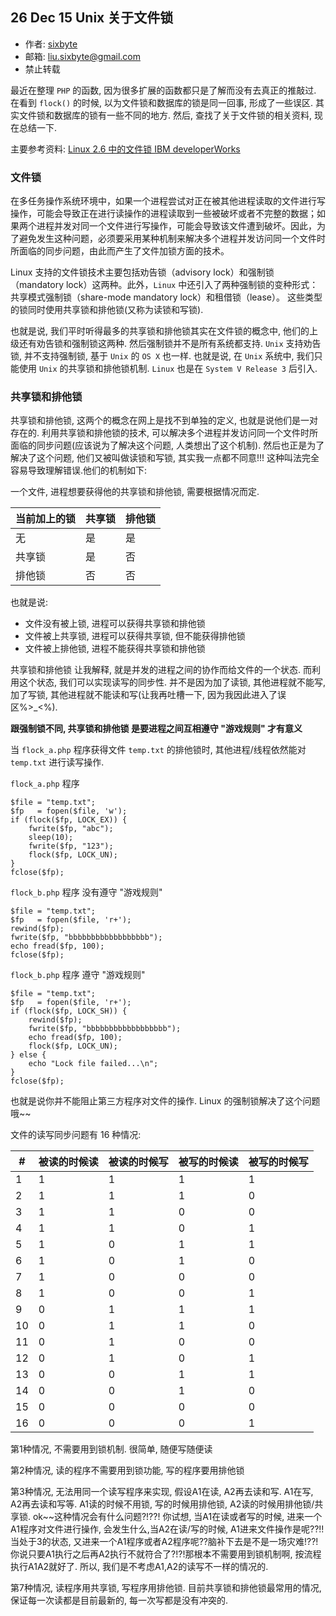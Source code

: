 ## 26 Dec 15 Unix 关于文件锁

-  作者: [sixbyte](http://sixbyte.me/)
-  邮箱: liu.sixbyte@gmail.com
-  禁止转载


最近在整理 `PHP` 的函数, 因为很多扩展的函数都只是了解而没有去真正的推敲过. 在看到 `flock()` 的时候, 以为文件锁和数据库的锁是同一回事, 形成了一些误区. 其实文件锁和数据库的锁有一些不同的地方. 然后, 查找了关于文件锁的相关资料, 现在总结一下.

主要参考资料: [Linux 2.6 中的文件锁 IBM developerWorks](https://www.ibm.com/developerworks/cn/linux/l-cn-filelock/)

### 文件锁

在多任务操作系统环境中，如果一个进程尝试对正在被其他进程读取的文件进行写操作，可能会导致正在进行读操作的进程读取到一些被破坏或者不完整的数据；如果两个进程并发对同一个文件进行写操作，可能会导致该文件遭到破坏。因此，为了避免发生这种问题，必须要采用某种机制来解决多个进程并发访问同一个文件时所面临的同步问题，由此而产生了文件加锁方面的技术。

Linux 支持的文件锁技术主要包括劝告锁（advisory lock）和强制锁（mandatory lock）这两种。此外，`Linux` 中还引入了两种强制锁的变种形式：共享模式强制锁（share-mode mandatory lock）和租借锁（lease）。 这些类型的锁同时使用共享锁和排他锁(又称为读锁和写锁).

也就是说, 我们平时听得最多的共享锁和排他锁其实在文件锁的概念中, 他们的上级还有劝告锁和强制锁这两种. 然后强制锁并不是所有系统都支持. `Unix` 支持劝告锁, 并不支持强制锁, 基于 `Unix` 的 `OS X` 也一样. 也就是说, 在 `Unix` 系统中, 我们只能使用 `Unix` 的共享锁和排他锁机制. `Linux` 也是在 `System V Release 3` 后引入.

### 共享锁和排他锁

共享锁和排他锁, 这两个的概念在网上是找不到单独的定义, 也就是说他们是一对存在的. 利用共享锁和排他锁的技术, 可以解决多个进程并发访问同一个文件时所面临的同步问题(应该说为了解决这个问题, 人类想出了这个机制). 然后也正是为了解决了这个问题, 他们又被叫做读锁和写锁, 其实我一点都不同意!!! 这种叫法完全容易导致理解错误.他们的机制如下:

一个文件, 进程想要获得他的共享锁和排他锁, 需要根据情况而定.

| 当前加上的锁 | 共享锁 | 排他锁 |
| ---------- | ----- | ---- |
| 无         | 是    | 是    |
| 共享锁      | 是    | 否    |
| 排他锁      | 否    | 否    |

也就是说:
- 文件没有被上锁, 进程可以获得共享锁和排他锁
- 文件被上共享锁, 进程可以获得共享锁, 但不能获得排他锁
- 文件被上排他锁, 进程不能获得共享锁和排他锁

共享锁和排他锁 让我解释, 就是并发的进程之间的协作而给文件的一个状态. 而利用这个状态, 我们可以实现读写的同步性. 并不是因为加了读锁, 其他进程就不能写, 加了写锁, 其他进程就不能读和写(让我再吐槽一下, 因为我因此进入了误区%>_<%).

**跟强制锁不同, 共享锁和排他锁 是要进程之间互相遵守 "游戏规则" 才有意义**

当 `flock_a.php` 程序获得文件 `temp.txt` 的排他锁时, 其他进程/线程依然能对 `temp.txt` 进行读写操作.

`flock_a.php` 程序
```
$file = "temp.txt";
$fp   = fopen($file, 'w');
if (flock($fp, LOCK_EX)) {
    fwrite($fp, "abc");
    sleep(10);
    fwrite($fp, "123");
    flock($fp, LOCK_UN);
}
fclose($fp);
```

`flock_b.php` 程序 没有遵守 "游戏规则"
```
$file = "temp.txt";
$fp   = fopen($file, 'r+');
rewind($fp);
fwrite($fp, "bbbbbbbbbbbbbbbbbb");
echo fread($fp, 100);
fclose($fp);
```
`flock_b.php` 程序 遵守 "游戏规则"
```
$file = "temp.txt";
$fp   = fopen($file, 'r+');
if (flock($fp, LOCK_SH)) {
    rewind($fp);
    fwrite($fp, "bbbbbbbbbbbbbbbbbb");
    echo fread($fp, 100);
    flock($fp, LOCK_UN);
} else {
    echo "Lock file failed...\n";
}
fclose($fp);
```

也就是说你并不能阻止第三方程序对文件的操作. Linux 的强制锁解决了这个问题哦~~

文件的读写同步问题有 16 种情况:

| #  | 被读的时候读 | 被读的时候写 |  被写的时候读 |  被写的时候写 |
| -- | --------- | ---------  | --------- | ---------  |
|  1 | 1    | 1   |  1   |   1     |
|  2 | 1    | 1   |  1   |   0     |
|  3 | 1    | 1   |  0   |   0     |
|  4 | 1    | 1   |  0   |   1     |
|  5 | 1    | 0   |  1   |   1     |
|  6 | 1    | 0   |  1   |   0     |
|  7 | 1    | 0   |  0   |   0     |
|  8 | 1    | 0   |  0   |   1     |
|  9 | 0    | 1   |  1   |   1     |
| 10 | 0    | 1   |  1   |   0     |
| 11 | 0    | 1   |  0   |   0     |
| 12 | 0    | 1   |  0   |   1     |
| 13 | 0    | 0   |  1   |   1     |
| 14 | 0    | 0   |  1   |   0     |
| 15 | 0    | 0   |  0   |   0     |
| 16 | 0    | 0   |  0   |   1     |


第1种情况, 不需要用到锁机制. 很简单, 随便写随便读

第2种情况, 读的程序不需要用到锁功能, 写的程序要用排他锁

第3种情况, 无法用同一个读写程序来实现, 假设A1在读, A2再去读和写. A1在写, A2再去读和写等. A1读的时候不用锁, 写的时候用排他锁, A2读的时候用排他锁/共享锁. ok~~这种情况会有什么问题?!??! 你试想, 当A1在读或者写的时候, 进来一个A1程序对文件进行操作, 会发生什么,当A2在读/写的时候, A1进来文件操作是呢??!! 当处于3的状态, 又进来一个A1程序或者A2程序呢??脑补下去是不是一场灾难!??!你说只要A1执行之后再A2执行不就符合了?!?!那根本不需要用到锁机制啊, 按流程执行A1A2就好了. 所以, 我们是不考虑A1,A2的读写不一样的情况的.

第7种情况, 读程序用共享锁, 写程序用排他锁. 目前共享锁和排他锁最常用的情况,保证每一次读都是目前最新的, 每一次写都是没有冲突的.
